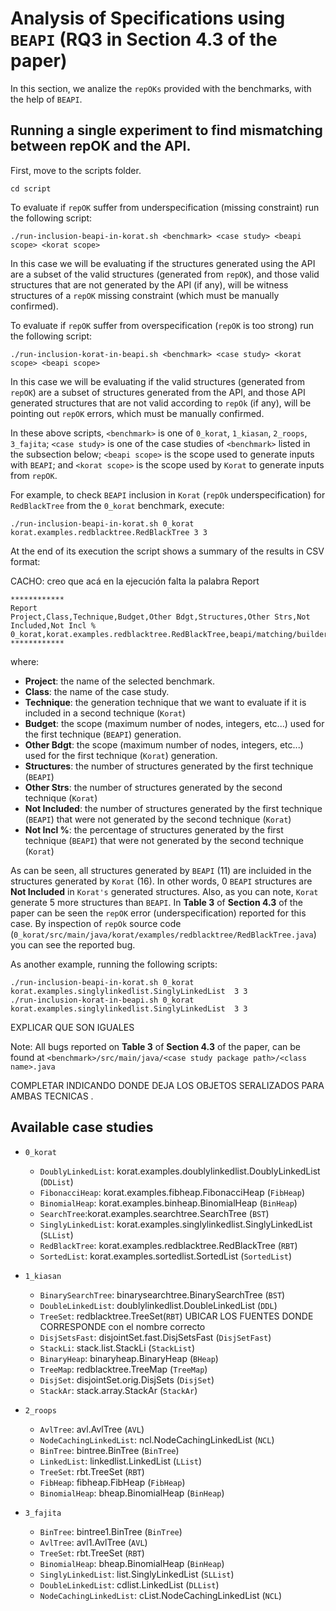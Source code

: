 # Analysis of Specifications using `BEAPI` (RQ3 in Section 4.3 of the paper)

In this section, we analize the `repOKs` provided with the benchmarks, with the help of `BEAPI`.

## Running a single experiment to find mismatching between repOK and the API.


First, move to the scripts folder.


```
cd script
```

To evaluate if `repOK` suffer  from underspecification (missing constraint) run the following script:

```
./run-inclusion-beapi-in-korat.sh <benchmark> <case study> <beapi scope> <korat scope> 
```

In this case we will be evaluating if the structures generated using the API are a subset of the valid structures (generated from `repOK`),  and those valid structures that are not  generated by the API (if any),  will be witness structures of a `repOK` missing constraint (which must be manually confirmed).


To evaluate if `repOK` suffer  from overspecification (`repOK` is too strong) run the following script:

```
./run-inclusion-korat-in-beapi.sh <benchmark> <case study> <korat scope> <beapi scope>  
```

In this case we will be evaluating if the valid structures (generated from `repOK`) are a subset of structures generated from the API,  and those API generated structures that are not valid according to `repOk` (if any), will be pointing out  `repOK` errors, which must be manually confirmed.


In these above scripts,  `<benchmark>` is one of `0_korat`, `1_kiasan`, `2_roops`, `3_fajita`; `<case study>` is one of the case studies of `<benchmark>` listed in the subsection below; `<beapi scope>` is the scope used to generate inputs with `BEAPI`; and `<korat scope>` is the scope used by `Korat` to generate inputs from `repOK`.



For example, to check `BEAPI` inclusion in `Korat` (`repOk` underspecification) for `RedBlackTree` from the `0_korat` benchmark, execute: 


```
./run-inclusion-beapi-in-korat.sh 0_korat korat.examples.redblacktree.RedBlackTree 3 3
```

At the end of its execution the script shows a summary of the results in CSV format:


CACHO: creo que acá en la ejecución falta la palabra Report
```
************
Report
Project,Class,Technique,Budget,Other Bdgt,Structures,Other Strs,Not Included,Not Incl %
0_korat,korat.examples.redblacktree.RedBlackTree,beapi/matching/builders,3,3,11,16,0,0
************
```

where:

- **Project**: the name of the selected benchmark.
- **Class**: the name of the case study.
- **Technique**: the generation technique that we want to evaluate if it is included in a second technique (`Korat`)
- **Budget**: the scope (maximum number of nodes, integers, etc...) used for the first technique (`BEAPI`) generation.
- **Other Bdgt**: the scope (maximum number of nodes, integers, etc...) used for the first technique (`Korat`) generation.
- **Structures**: the number of structures generated by the first technique (`BEAPI`) 
- **Other Strs**: the number of structures generated by the second technique (`Korat`)
- **Not Included**: the number of structures generated by the first technique (`BEAPI`) that were not generated by the second technique (`Korat`)
- **Not Incl %**: the percentage of structures generated by the first technique (`BEAPI`) that were not generated by the second technique (`Korat`)



As can be seen,  all structures generated by `BEAPI` (11) are incluided in the structures generated by `Korat` (16). In other words, 0 `BEAPI` structures are **Not Included** in `Korat's` generated structures. Also, as you can note, `Korat` generate 5 more structures than `BEAPI`. In **Table 3** of **Section 4.3** of the paper can be seen the `repOK` error (underspecification) reported for this case. By inspection of `repOk` source code (`0_korat/src/main/java/korat/examples/redblacktree/RedBlackTree.java`) you can see the reported bug.


As another example, running the following scripts: 

```
./run-inclusion-beapi-in-korat.sh 0_korat korat.examples.singlylinkedlist.SinglyLinkedList  3 3
./run-inclusion-korat-in-beapi.sh 0_korat korat.examples.singlylinkedlist.SinglyLinkedList  3 3
```


EXPLICAR QUE SON IGUALES



Note: All bugs reported on **Table 3** of **Section 4.3** of the paper, can be found at `<benchmark>/src/main/java/<case study package path>/<class name>.java`


COMPLETAR INDICANDO DONDE DEJA LOS OBJETOS SERALIZADOS PARA AMBAS TECNICAS . 



## Available case studies

- `0_korat`
  - `DoublyLinkedList`: korat.examples.doublylinkedlist.DoublyLinkedList (`DDList`)
  - `FibonacciHeap`: korat.examples.fibheap.FibonacciHeap (`FibHeap`)
  -	`BinomialHeap`: korat.examples.binheap.BinomialHeap (`BinHeap`)
  - `SearchTree`:korat.examples.searchtree.SearchTree (`BST`)
  - `SinglyLinkedList`: korat.examples.singlylinkedlist.SinglyLinkedList (`SLList`)
  - `RedBlackTree`: korat.examples.redblacktree.RedBlackTree (`RBT`)
  - `SortedList`: korat.examples.sortedlist.SortedList (`SortedList`) 

- `1_kiasan`
  - `BinarySearchTree`: binarysearchtree.BinarySearchTree (`BST`)
  - `DoubleLinkedList`: doublylinkedlist.DoubleLinkedList (`DDL`)
  - `TreeSet`: redblacktree.TreeSet(`RBT`) UBICAR LOS FUENTES DONDE CORRESPONDE con el nombre correcto
  - `DisjSetsFast`: disjointSet.fast.DisjSetsFast (`DisjSetFast`)
  - `StackLi`: stack.list.StackLi (`StackList`)
  - `BinaryHeap`: binaryheap.BinaryHeap (`BHeap`)
  - `TreeMap`: redblacktree.TreeMap (`TreeMap`)
  - `DisjSet`: disjointSet.orig.DisjSets (`DisjSet`) 
  - `StackAr`: stack.array.StackAr (`StackAr`)

- `2_roops`

  - `AvlTree`: avl.AvlTree (`AVL`)
  - `NodeCachingLinkedList`: ncl.NodeCachingLinkedList (`NCL`)
  - `BinTree`: bintree.BinTree (`BinTree`)
  - `LinkedList`: linkedlist.LinkedList (`LList`)
  - `TreeSet`: rbt.TreeSet (`RBT`)
  - `FibHeap`: fibheap.FibHeap (`FibHeap`)
  - `BinomialHeap`: bheap.BinomialHeap (`BinHeap`)


- `3_fajita`
  - `BinTree`: bintree1.BinTree (`BinTree`)
  - `AvlTree`: avl1.AvlTree (`AVL`)
  - `TreeSet`: rbt.TreeSet (`RBT`)
  - `BinomialHeap`: bheap.BinomialHeap (`BinHeap`)
  - `SinglyLinkedList`: list.SinglyLinkedList (`SLList`) 
  - `DoubleLinkedList`: cdlist.LinkedList (`DLList`)
  - `NodeCachingLinkedList`: cList.NodeCachingLinkedList (`NCL`)


